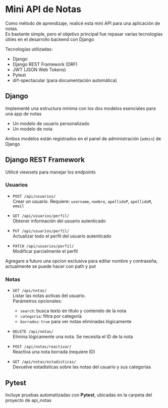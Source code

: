# Mini API de Notas

Como método de aprendizaje, realicé esta mini API para una aplicación de notas.  
Es bastante simple, pero el objetivo principal fue repasar varias tecnologías útiles en el desarrollo backend con Django

Tecnologías utilizadas:

- Django
- Django REST Framework (DRF)
- JWT (JSON Web Tokens)
- Pytest
- drf-spectacular (para documentación automática)


## Django

Implementé una estructura mínima con los dos modelos esenciales para una app de notas

- Un modelo de usuario personalizado
- Un modelo de nota

Ambos modelos están registrados en el panel de administración (`admin`) de Django


## Django REST Framework

Utilicé viewsets para manejar los endpoints

### Usuarios

- `POST /api/usuarios/`  
  Crear un usuario. Requiere: `username`, `nombre`, `apellidoP`, `apellidoM`, `email`

- `GET /api/usuarios/perfil/`  
  Obtener información del usuario autenticado

- `PUT /api/usuarios/perfil/`  
  Actualizar todo el perfil del usuario autenticado

- `PATCH /api/usuarios/perfil/`  
  Modificar parcialmente el perfil

Agregare a futuro una opcion exclusiva para editar nombre y contraseña, actualmente se puede hacer con path y put


### Notas

- `GET /api/notas/`  
  Listar las notas activas del usuario.  
  Parámetros opcionales:
  - `search`: busca texto en titulo y contenido de la nota
  - `categoria`: filtra por categoría
  - `borrados`: `true` para ver notas eliminadas lógicamente

- `DELETE /api/notas/`  
  Elimina lógicamente una nota. Se necesita el ID de la nota

- `POST /api/notas/reactivar/`  
  Reactiva una nota borrada (requiere ID)

- `GET /api/notas/estadisticas/`  
  Devuelve estadísticas sobre las notas del usuario y sus categorías


## Pytest

Incluye pruebas automatizadas con **Pytest**, ubicadas en la carpeta del proyecto de api_notas

